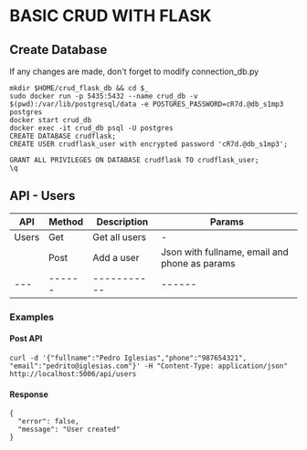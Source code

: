 # BASIC CRUD WITH FLASK

## Create Database
If any changes are made, don't forget to modify connection_db.py
```
mkdir $HOME/crud_flask_db && cd $_
sudo docker run -p 5435:5432 --name crud_db -v $(pwd):/var/lib/postgresql/data -e POSTGRES_PASSWORD=cR7d.@db_s1mp3 postgres
docker start crud_db
docker exec -it crud_db psql -U postgres
CREATE DATABASE crudflask;
CREATE USER crudflask_user with encrypted password 'cR7d.@db_s1mp3';

GRANT ALL PRIVILEGES ON DATABASE crudflask TO crudflask_user;
\q
```

## API - Users
| API | Method | Description | Params |
| --- | ------ | ----------- | ------ |
| Users | Get | Get all users | - |
|  | Post | Add a user | Json with fullname, email  and phone as params  |
| --- | ------ | ----------- | ------ |
### Examples
#### Post API
```
curl -d '{"fullname":"Pedro Iglesias","phone":"987654321", "email":"pedrito@iglesias.com"}' -H "Content-Type: application/json" http://localhost:5006/api/users
```
#### Response
```
{
  "error": false,
  "message": "User created"
}
```